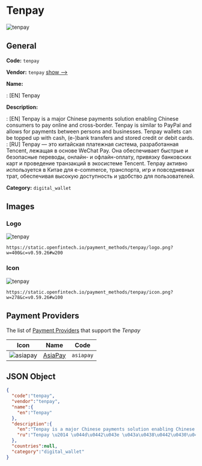 
# Tenpay 
![tenpay](https://static.openfintech.io/payment_methods/tenpay/logo.png?w=400&c=v0.59.26#w200)  

## General 
**Code:** `tenpay` 
 
**Vendor:** `tenpay` [show -->](/vendors/tenpay/) 
 
**Name:** 
 
:	[EN] Tenpay 
 
**Description:** 
 
: [EN] Tenpay is a major Chinese payments solution enabling Chinese consumers to pay online and cross-border. Tenpay is similar to PayPal and allows for payments between persons and businesses. Tenpay wallets can be topped up with cash, (e-)bank transfers and stored credit or debit cards. 
: [RU] Tenpay — это китайская платежная система, разработанная Tencent, лежащая в основе WeChat Pay. Она обеспечивает быстрые и безопасные переводы, онлайн- и офлайн-оплату, привязку банковских карт и проведение транзакций в экосистеме Tencent. Tenpay активно используется в Китае для e-commerce, транспорта, игр и повседневных трат, обеспечивая высокую доступность и удобство для пользователей. 
 
**Category:** `digital_wallet` 
 

## Images 

### Logo 
![tenpay](https://static.openfintech.io/payment_methods/tenpay/logo.png?w=400&c=v0.59.26#w200)  

```
https://static.openfintech.io/payment_methods/tenpay/logo.png?w=400&c=v0.59.26#w200
```  

### Icon 
![tenpay](https://static.openfintech.io/payment_methods/tenpay/icon.png?w=278&c=v0.59.26#w100)  

```
https://static.openfintech.io/payment_methods/tenpay/icon.png?w=278&c=v0.59.26#w100
```  

## Payment Providers 
 
The list of [Payment Providers](/payment-providers/) that support the _Tenpay_ 

|Icon|Name|Code| 
|:---:|:---:|:---:| 
|![asiapay](https://static.openfintech.io/payment_providers/asiapay/icon.png?w=278&c=v0.59.26#w100) |[AsiaPay](/payment-providers/asiapay/)|`asiapay`| 
 

## JSON Object 

```json
{
  "code":"tenpay",
  "vendor":"tenpay",
  "name":{
    "en":"Tenpay"
  },
  "description":{
    "en":"Tenpay is a major Chinese payments solution enabling Chinese consumers to pay online and cross-border. Tenpay is similar to PayPal and allows for payments between persons and businesses. Tenpay wallets can be topped up with cash, (e-)bank transfers and stored credit or debit cards.",
    "ru":"Tenpay \u2014 \u044d\u0442\u043e \u043a\u0438\u0442\u0430\u0439\u0441\u043a\u0430\u044f \u043f\u043b\u0430\u0442\u0435\u0436\u043d\u0430\u044f \u0441\u0438\u0441\u0442\u0435\u043c\u0430, \u0440\u0430\u0437\u0440\u0430\u0431\u043e\u0442\u0430\u043d\u043d\u0430\u044f Tencent, \u043b\u0435\u0436\u0430\u0449\u0430\u044f \u0432 \u043e\u0441\u043d\u043e\u0432\u0435 WeChat Pay. \u041e\u043d\u0430 \u043e\u0431\u0435\u0441\u043f\u0435\u0447\u0438\u0432\u0430\u0435\u0442 \u0431\u044b\u0441\u0442\u0440\u044b\u0435 \u0438 \u0431\u0435\u0437\u043e\u043f\u0430\u0441\u043d\u044b\u0435 \u043f\u0435\u0440\u0435\u0432\u043e\u0434\u044b, \u043e\u043d\u043b\u0430\u0439\u043d- \u0438 \u043e\u0444\u043b\u0430\u0439\u043d-\u043e\u043f\u043b\u0430\u0442\u0443, \u043f\u0440\u0438\u0432\u044f\u0437\u043a\u0443 \u0431\u0430\u043d\u043a\u043e\u0432\u0441\u043a\u0438\u0445 \u043a\u0430\u0440\u0442 \u0438 \u043f\u0440\u043e\u0432\u0435\u0434\u0435\u043d\u0438\u0435 \u0442\u0440\u0430\u043d\u0437\u0430\u043a\u0446\u0438\u0439 \u0432 \u044d\u043a\u043e\u0441\u0438\u0441\u0442\u0435\u043c\u0435 Tencent. Tenpay \u0430\u043a\u0442\u0438\u0432\u043d\u043e \u0438\u0441\u043f\u043e\u043b\u044c\u0437\u0443\u0435\u0442\u0441\u044f \u0432 \u041a\u0438\u0442\u0430\u0435 \u0434\u043b\u044f e-commerce, \u0442\u0440\u0430\u043d\u0441\u043f\u043e\u0440\u0442\u0430, \u0438\u0433\u0440 \u0438 \u043f\u043e\u0432\u0441\u0435\u0434\u043d\u0435\u0432\u043d\u044b\u0445 \u0442\u0440\u0430\u0442, \u043e\u0431\u0435\u0441\u043f\u0435\u0447\u0438\u0432\u0430\u044f \u0432\u044b\u0441\u043e\u043a\u0443\u044e \u0434\u043e\u0441\u0442\u0443\u043f\u043d\u043e\u0441\u0442\u044c \u0438 \u0443\u0434\u043e\u0431\u0441\u0442\u0432\u043e \u0434\u043b\u044f \u043f\u043e\u043b\u044c\u0437\u043e\u0432\u0430\u0442\u0435\u043b\u0435\u0439."
  },
  "countries":null,
  "category":"digital_wallet"
}
```  
